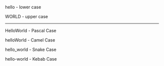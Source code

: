 hello - lower case

WORLD - upper case


------------------

HelloWorld - Pascal Case

helloWorld - Camel Case

hello_world - Snake Case

hello-world - Kebab Case